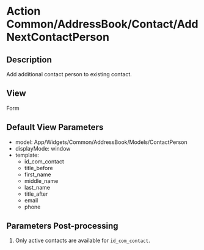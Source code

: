 # Action Common/AddressBook/Contact/AddNextContactPerson

## Description

Add additional contact person to existing contact.

## View

Form

## Default View Parameters

* model: App/Widgets/Common/AddressBook/Models/ContactPerson
* displayMode: window
* template:
  * id_com_contact
  * title_before
  * first_name
  * middle_name
  * last_name
  * title_after
  * email
  * phone

## Parameters Post-processing

1. Only active contacts are available for `id_com_contact`.
